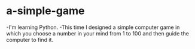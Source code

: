 # a-simple-game
-I'm learning Python.
-This time I designed a simple computer game in which you choose a number in your mind from 1 to 100 and then guide the computer to find it.
